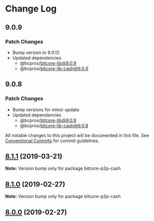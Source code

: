# Change Log

## 9.0.9

### Patch Changes

- Bump version to 9.0.12
- Updated dependencies
  - @bcpros/bitcore-lib@9.0.9
  - @bcpros/bitcore-lib-cash@9.0.9

## 9.0.8

### Patch Changes

- Bump versions for minor update
- Updated dependencies
  - @bcpros/bitcore-lib@9.0.8
  - @bcpros/bitcore-lib-cash@9.0.8

All notable changes to this project will be documented in this file.
See [Conventional Commits](https://conventionalcommits.org) for commit guidelines.

## [8.1.1](https://github.com/bitpay/bitcore-p2p/compare/v8.1.0...v8.1.1) (2019-03-21)

**Note:** Version bump only for package bitcore-p2p-cash

## [8.1.0](https://github.com/bitpay/bitcore-p2p/compare/v5.0.0-beta.44...v8.1.0) (2019-02-27)

**Note:** Version bump only for package bitcore-p2p-cash

## [8.0.0](https://github.com/bitpay/bitcore-p2p/compare/v5.0.0-beta.44...v8.0.0) (2019-02-27)
